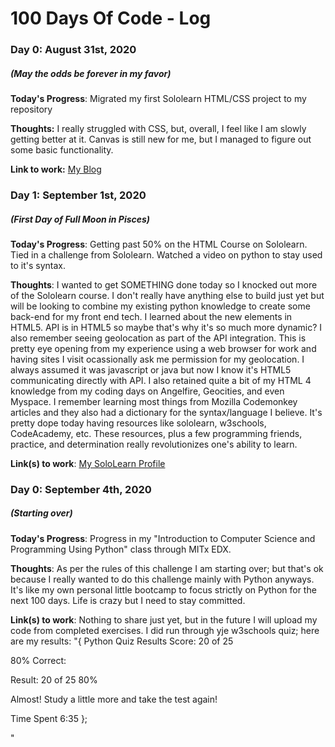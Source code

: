 # 100 Days Of Code - Log

### Day 0: August 31st, 2020
##### (May the odds be forever in my favor)

**Today's Progress**: Migrated my first Sololearn HTML/CSS project to my repository

**Thoughts:** I really struggled with CSS, but, overall, I feel like I am slowly getting better at it. Canvas is still new for me, but I managed to figure out some basic functionality.

**Link to work:** [My Blog](https://mattx2k1.github.io/index.html)


### Day 1: September 1st, 2020
##### (First Day of Full Moon in Pisces)

**Today's Progress**: Getting past 50% on the HTML Course on Sololearn. Tied in a challenge from Sololearn. Watched a video on python to stay used to it's syntax.

**Thoughts**: I wanted to get SOMETHING done today so I knocked out more of the Sololearn course. I don't really have anything else to build just yet but will be looking to combine my existing python knowledge to create some back-end for my front end tech. I learned about the new elements in HTML5. API is in HTML5 so maybe that's why it's so much more dynamic? I also remember seeing geolocation as part of the API integration. This is pretty eye opening from my experience using a web browser for work and having sites I visit ocassionally ask me permission for my geolocation. I always assumed it was javascript or java but now I know it's HTML5 communicating directly with API. I also retained quite a bit of my HTML 4 knowledge from my coding days on Angelfire, Geocities, and even Myspace. I remember learning most things from Mozilla Codemonkey articles and they also had a dictionary for the syntax/language I believe. It's pretty dope today having resources like sololearn, w3schools, CodeAcademy, etc. These resources, plus a few programming friends, practice, and determination really revolutionizes one's ability to learn. 

**Link(s) to work**: [My SoloLearn Profile](https://www.sololearn.com/Profile/10118999)

### Day 0: September 4th, 2020
##### (Starting over)

**Today's Progress**: Progress in my "Introduction to Computer Science and Programming Using Python" class through MITx EDX.

**Thoughts**: As per the rules of this challenge I am starting over; but that's ok because I really wanted to do this challenge mainly with Python anyways. It's like my own personal little bootcamp to focus strictly on Python for the next 100 days. Life is crazy but I need to stay committed. 

**Link(s) to work**: Nothing to share just yet, but in the future I will upload my code from completed exercises. I did run through yje w3schools quiz; here are my results:
"{
Python Quiz Results
Score: 20 of 25

80% Correct:

Result:
20 of 25
80%

Almost! Study a little more and take the test again!

Time Spent
6:35
};

"

